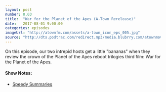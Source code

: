 ```yaml
---
layout: post
number: 0.03
title:  "War for the Planet of the Apes (A-Town Rerelease)"
date:   2017-08-01 9:00:00
categories: episodes
imageUrl: "http://atownfm.com/assets/a-town_icon_eps_005.jpg"
source: "http://dts.podtrac.com/redirect.mp3/media.blubrry.com/atownmovies/podcast.atownmovies.com/audio/A-Town_005-WarForApes_64bit.mp3"
---
```


On this episode, our two intrepid hosts get a little "bananas" when they review the crown of the Planet of the Apes reboot trilogies third film: War for the Planet of the Apes.

#### Show Notes:
- [Speedy Summaries](https://www.youtube.com/channel/UC6w9cRpymKzrl_L70Lg4BZw)